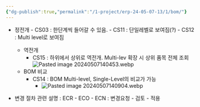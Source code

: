 ```yaml
---
{"dg-publish":true,"permalink":"/1-project/erp-24-05-07-13/1/bom/"}
---
```


- 정전개
		- CS03 : 한단계씩 들어갈 수 있음.
		- CS11 : 단일레벨로 보여짐(?)
		- CS12 : Multi level로 보여짐
	- 역전개
		- CS15 : 하위에서 상위로 역전개. Multi-lev 확장 시 상위 품목 전체 조회
		  ![Pasted image 20240507140453.webp](/img/user/1.%20Project/ERP%EA%B5%90%EC%9C%A1(24.05.07~13)/1%EC%9D%BC%EC%B0%A8%20%ED%95%98%EC%9C%84%EB%AC%B8%EC%84%9C/Pasted%20image%2020240507140453.webp)
	- BOM 비교
		- CS14 : BOM Multi-level, Single-Level의 비교가 가능
			- ![Pasted image 20240507140904.webp](/img/user/1.%20Project/ERP%EA%B5%90%EC%9C%A1(24.05.07~13)/1%EC%9D%BC%EC%B0%A8%20%ED%95%98%EC%9C%84%EB%AC%B8%EC%84%9C/Pasted%20image%2020240507140904.webp)

- 변경 절차 관련 설명 : ECR - ECO - ECN : 변경요청 - 검토 - 적용